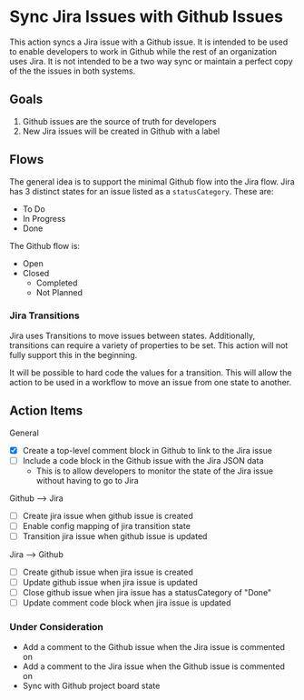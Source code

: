 # Sync Jira Issues with Github Issues

This action syncs a Jira issue with a Github issue. It is intended to be used to enable developers to work in Github
while the rest of an organization uses Jira. It is not intended to be a two way sync or maintain a perfect copy of the
the issues in both systems.

## Goals

1. Github issues are the source of truth for developers
2. New Jira issues will be created in Github with a label

## Flows

The general idea is to support the minimal Github flow into the Jira flow. Jira has 3 distinct states for an issue listed
as a `statusCategory`. These are:

- To Do
- In Progress
- Done

The Github flow is:

- Open
- Closed
  - Completed
  - Not Planned



### Jira Transitions

Jira uses Transitions to move issues between states. Additionally, transitions can require a variety of properties to
be set. This action will not fully support this in the beginning.

It will be possible to hard code the values for a transition. This will allow the action to be used in a workflow to
move an issue from one state to another.

## Action Items

General

- [x] Create a top-level comment block in Github to link to the Jira issue
- [ ] Include a code block in the Github issue with the Jira JSON data
  - This is to allow developers to monitor the state of the Jira issue without having to go to Jira

Github --> Jira

- [ ] Create jira issue when github issue is created
- [ ] Enable config mapping of jira transition state
- [ ] Transition jira issue when github issue is updated

Jira --> Github

- [ ] Create github issue when jira issue is created
- [ ] Update github issue when jira issue is updated
- [ ] Close github issue when jira issue has a statusCategory of "Done"
- [ ] Update comment code block when jira issue is updated

### Under Consideration

- Add a comment to the Github issue when the Jira issue is commented on
- Add a comment to the Jira issue when the Github issue is commented on
- Sync with Github project board state
